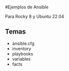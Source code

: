 #Ejemplos de Ansible

Para Rocky 8 y Ubuntu 22.04 

## Temas
- ansible.cfg
- inventory
- playbooks
- variables
- facts
